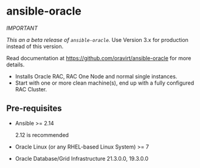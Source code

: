 # ansible-oracle

_IMPORTANT_

*This an a beta release of `ansible-oracle`.* Use Version 3.x for production instead of this version.

Read documentation at <https://github.com/oravirt/ansible-oracle> for more details.

* Installs Oracle RAC, RAC One Node and normal single instances.
* Start with one or more clean machine(s), end up with a fully
configured RAC Cluster.

## Pre-requisites

* Ansible >= 2.14

  2.12 is recommended
* Oracle Linux (or any RHEL-based Linux System) >= 7
* Oracle Database/Grid Infrastructure 21.3.0.0, 19.3.0.0
